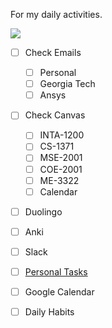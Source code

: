 For my daily activities.

![](../media/Pasted%20image%2020241106071600.png)



- [ ] Check Emails
	- [ ] Personal
	- [ ] Georgia Tech
	- [ ] Ansys
- [ ] Check Canvas
	- [ ] INTA-1200
	- [ ] CS-1371
	- [ ] MSE-2001
	- [ ] COE-2001
	- [ ] ME-3322
	- [ ] Calendar
- [ ] Duolingo
- [ ] Anki 
- [ ] Slack
- [ ] [Personal Tasks](Personal%20Tasks.md)
- [ ] Google Calendar
- [ ] Daily Habits


